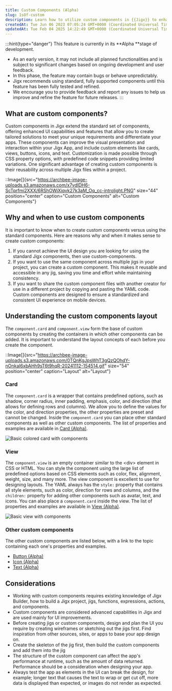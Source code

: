 ```yaml
---
title: Custom Components (Alpha)
slug: 1sOf-custom
description: Learn how to utilize custom components in {{Jigx}} to enhance your UI capabilities. Create custom cards, views, buttons, icons, and text with predefined code snippets that can be reused across multiple {{Jig}} files. Achieve your desired UI design, promot
createdAt: Tue Jun 06 2023 07:05:24 GMT+0000 (Coordinated Universal Time)
updatedAt: Tue Feb 04 2025 14:22:49 GMT+0000 (Coordinated Universal Time)
---
```


:::hint{type="danger"}
This feature is currently in its **Alpha **stage of development.

- As an early version, it may not include all planned functionalities and is subject to significant changes based on ongoing development and user feedback.
- In this phase, the feature may contain bugs or behave unpredictably.
- Jigx recommends using standard, fully supported components until this feature has been fully tested and refined.
- We encourage you to provide feedback and report any issues to help us improve and refine the feature for future releases.
:::

## What are custom components?

Custom components in Jigx extend the standard set of components, offering enhanced UI capabilities and features that allow you to create tailored solutions to meet your unique requirements and differentiate your apps. These components can improve the visual presentation and interaction within your Jigx App, and include custom elements like cards, views, buttons, icons, and text. Customization is made possible through CSS property options, with predefined code snippets providing limited variations. One significant advantage of creating custom components is their reusability across multiple Jigx files within a project.

::Image[]{src="https://archbee-image-uploads.s3.amazonaws.com/x7vdIDH6-ScTprfmi2XXX/6RShOWiXiqvk27k3aM_Oq_cc-introlight.PNG" size="44" position="center" caption="Custom Components" alt="Custom Components"}

## Why and when to use custom components

It is important to know when to create custom components versus using the standard components. Here are reasons why and when it makes sense to create custom components:

1. If you cannot achieve the UI design you are looking for using the standard Jigx components, then use custom-components.
2. If you want to use the same component across multiple jigs in your project, you can create a custom component. This makes it reusable and accessible in any jig, saving you time and effort while maintaining consistency.
3. If you want to share the custom component files with another creator for use in a different project by copying and pasting the YAML code. Custom components are designed to ensure a standardized and consistent UI experience on mobile devices.

## Understanding the custom components layout

The `component.card` and `component.view` form the base of custom components by creating the containers in which other components can be added. It is important to understand the layout concepts of each before you create the component.

::Image[]{src="https://archbee-image-uploads.s3.amazonaws.com/0TQnKgJpsWhT3gQzQOhdY-nOnkaI6xbAHh9sT6t9hqR-20241112-154514.gif" size="54" position="center" caption="Layout" alt="Layout"}

### Card
The `component.card` is a wrapper that contains predefined options, such as shadow, corner radius,  inner padding, emphasis, color, and direction (that allows for defining rows and columns). We allow you to define the values for the color, and direction properties, the other properties are preset and cannot be changed. Inside the `component.card` you can place other standard components as well as other custom components. The list of properties and examples are available in [Card (Alpha)]().

![Basic colored card with components](https://archbee-image-uploads.s3.amazonaws.com/0TQnKgJpsWhT3gQzQOhdY-PnlxTP5Ml3rCqZoug2KsK-20241119-121514.png "Basic colored card with components")

### View

The `component.view` is an empty container similar to the \<div> element in CSS or HTML. You can style the component using the large list of predefined options based on CSS elements such as color, flex, alignment, weight, size, and many more. The view component is excellent to use for designing layouts. The YAML always has the `style:` property that contains all style elements, such as color, direction for rows and columns, and the `children:` property for adding other components such as avatar, text, and icons. You can also place a `component.card` inside the view. The list of properties and examples are available in [View (Alpha)]().

![Basic view with components](https://archbee-image-uploads.s3.amazonaws.com/0TQnKgJpsWhT3gQzQOhdY-klCHBlHD_F_AuhVozc5p2-20241119-122417.png "Basic view with components")

### Other custom components

The other custom components are listed below, with a link to the topic containing each one's properties and examples.

- [Button (Alpha)]()
- [Icon (Alpha)]()
- [Text (Alpha)]()

## Considerations&#x20;

- Working with custom components requires existing knowledge of Jigx Builder, how to build a Jigx project, jigs, functions, expressions, actions, and components.
- Custom components are considered advanced capabilities in Jigx and are used mainly for UI improvements.
- Before creating jigs or custom components, design and plan the UI you require by creating wireframes or sketching out the jigs first. Find inspiration from other sources, sites, or apps to base your app design on.
- Create the skeleton of the jig first, then build the custom components and add them into the jig
- The structure of the custom component can affect the app's performance at runtime, such as the amount of data returned. Performance should be a consideration when designing your app.
- Always test the app as elements in the UI can break the design, for example; longer text that causes the text to wrap or get cut off, more data is displayed than expected, or images do not render as expected.

